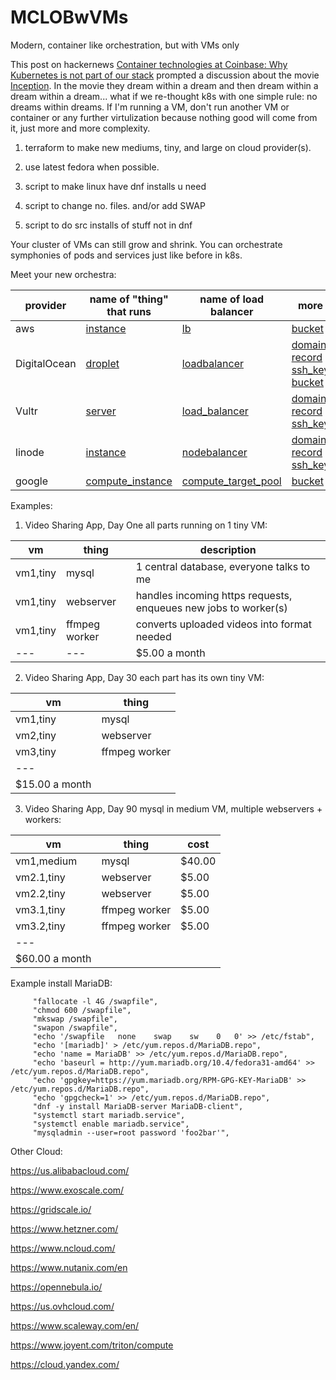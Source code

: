 # MCLOBwVMs
Modern, container like orchestration, but with VMs only

This post on hackernews [Container technologies at Coinbase: Why Kubernetes is not part of our stack](https://news.ycombinator.com/item?id=23460066) prompted a discussion about the movie [Inception](https://en.wikipedia.org/wiki/Inception). In the movie they dream within a dream and then dream within a dream within a dream... what if we re-thought k8s with one simple rule: no dreams within dreams. If I'm running a VM, don't run another VM or container or any further virtulization because nothing good will come from it, just more and more complexity.

1. terraform to make new mediums, tiny, and large on cloud provider(s).

2. use latest fedora when possible.

3. script to make linux have dnf installs u need

4. script to change no. files. and/or add SWAP

5. script to do src installs of stuff not in dnf

Your cluster of VMs can still grow and shrink. You can orchestrate symphonies of pods and services just like before in k8s. 

Meet your new orchestra:

| provider | name of "thing" that runs | name of load balancer | more |
| --- | --- | --- | --- |
| aws | [instance](https://www.terraform.io/docs/providers/aws/r/instance.html) | [lb](https://www.terraform.io/docs/providers/aws/r/lb.html) | [bucket](https://www.terraform.io/docs/providers/aws/r/s3_bucket.html)
| DigitalOcean | [droplet](https://www.terraform.io/docs/providers/do/r/droplet.html) | [loadbalancer](https://www.terraform.io/docs/providers/do/r/loadbalancer.html) | [domain](https://www.terraform.io/docs/providers/do/r/domain.html) [record](https://www.terraform.io/docs/providers/do/r/record.html) [ssh_key](https://www.terraform.io/docs/providers/do/r/ssh_key.html) [bucket](https://www.terraform.io/docs/providers/do/r/spaces_bucket.html) |
| Vultr | [server](https://www.terraform.io/docs/providers/vultr/r/server.html) | [load_balancer](https://www.terraform.io/docs/providers/vultr/r/load_balancer.html) | [domain](https://www.terraform.io/docs/providers/vultr/r/dns_domain.html) [record](https://www.terraform.io/docs/providers/vultr/r/dns_record.html) [ssh_key](https://www.terraform.io/docs/providers/vultr/r/ssh_key.html) |
| linode | [instance](https://www.terraform.io/docs/providers/linode/r/instance.html) | [nodebalancer](https://www.terraform.io/docs/providers/linode/r/nodebalancer.html) | [domain](https://www.terraform.io/docs/providers/linode/r/domain.html) [record](https://www.terraform.io/docs/providers/linode/d/domain_record.html) [ssh_key](https://www.terraform.io/docs/providers/linode/d/sshkey.html) |
| google | [compute_instance](https://www.terraform.io/docs/providers/google/r/compute_instance.html) | [compute_target_pool](https://www.terraform.io/docs/providers/google/r/compute_target_pool.html) | [bucket](https://www.terraform.io/docs/providers/google/r/storage_bucket.html)

Examples:

1. Video Sharing App, Day One all parts running on 1 tiny VM:

| vm | thing | description |
| --- | --- | --- |
| vm1,tiny | mysql | 1 central database, everyone talks to me |
| vm1,tiny | webserver | handles incoming https requests, enqueues new jobs to worker(s) |
| vm1,tiny | ffmpeg worker | converts uploaded videos into format needed |
| --- | --- | $5.00 a month |

2. Video Sharing App, Day 30 each part has its own tiny VM:

| vm | thing |
| --- | --- |
| vm1,tiny | mysql |
| vm2,tiny | webserver |
| vm3,tiny | ffmpeg worker |
| --- |
| $15.00 a month |

3. Video Sharing App, Day 90 mysql in medium VM, multiple webservers + workers:

| vm | thing | cost |
| --- | --- | --- |
| vm1,medium | mysql | $40.00 |
| vm2.1,tiny | webserver | $5.00 |
| vm2.2,tiny | webserver | $5.00 |
| vm3.1,tiny | ffmpeg worker | $5.00 |
| vm3.2,tiny | ffmpeg worker | $5.00 |
| --- |
| $60.00 a month |

Example install MariaDB:

```
     "fallocate -l 4G /swapfile",
     "chmod 600 /swapfile",
     "mkswap /swapfile",
     "swapon /swapfile",
     "echo '/swapfile   none    swap    sw    0   0' >> /etc/fstab",
     "echo '[mariadb]' > /etc/yum.repos.d/MariaDB.repo",
     "echo 'name = MariaDB' >> /etc/yum.repos.d/MariaDB.repo",
     "echo 'baseurl = http://yum.mariadb.org/10.4/fedora31-amd64' >> /etc/yum.repos.d/MariaDB.repo",
     "echo 'gpgkey=https://yum.mariadb.org/RPM-GPG-KEY-MariaDB' >> /etc/yum.repos.d/MariaDB.repo",
     "echo 'gpgcheck=1' >> /etc/yum.repos.d/MariaDB.repo",
     "dnf -y install MariaDB-server MariaDB-client",
     "systemctl start mariadb.service",
     "systemctl enable mariadb.service",
     "mysqladmin --user=root password 'foo2bar'",
```


Other Cloud:

https://us.alibabacloud.com/

https://www.exoscale.com/

https://gridscale.io/

https://www.hetzner.com/

https://www.ncloud.com/

https://www.nutanix.com/en

https://opennebula.io/

https://us.ovhcloud.com/

https://www.scaleway.com/en/

https://www.joyent.com/triton/compute

https://cloud.yandex.com/

